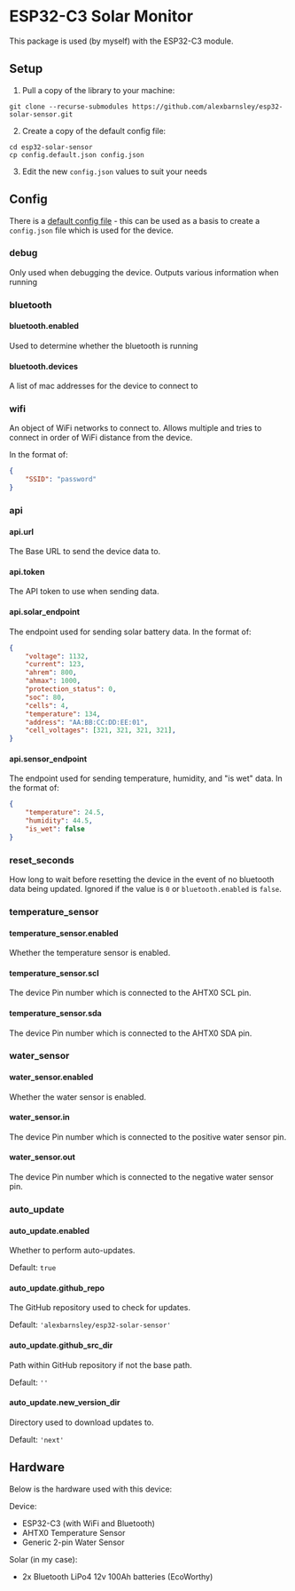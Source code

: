 # ESP32-C3 Solar Monitor

This package is used (by myself) with the ESP32-C3 module.

## Setup

1. Pull a copy of the library to your machine:

`git clone --recurse-submodules https://github.com/alexbarnsley/esp32-solar-sensor.git`

2. Create a copy of the default config file:

```
cd esp32-solar-sensor
cp config.default.json config.json
```

3. Edit the new `config.json` values to suit your needs

## Config

There is a [default config file](./config.default.json) - this can be used as a basis to create a `config.json` file which is used for the device.

### debug

Only used when debugging the device. Outputs various information when running

### bluetooth

#### bluetooth.enabled

Used to determine whether the bluetooth is running

#### bluetooth.devices

A list of mac addresses for the device to connect to

### wifi

An object of WiFi networks to connect to. Allows multiple and tries to connect in order of WiFi distance from the device.

In the format of:

```json
{
    "SSID": "password"
}
```

### api

#### api.url

The Base URL to send the device data to.

#### api.token

The API token to use when sending data.

#### api.solar_endpoint

The endpoint used for sending solar battery data. In the format of:

```json
{
    "voltage": 1132,
    "current": 123,
    "ahrem": 800,
    "ahmax": 1000,
    "protection_status": 0,
    "soc": 80,
    "cells": 4,
    "temperature": 134,
    "address": "AA:BB:CC:DD:EE:01",
    "cell_voltages": [321, 321, 321, 321],
}
```

#### api.sensor_endpoint

The endpoint used for sending temperature, humidity, and "is wet" data. In the format of:

```json
{
    "temperature": 24.5,
    "humidity": 44.5,
    "is_wet": false
}
```

### reset_seconds

How long to wait before resetting the device in the event of no bluetooth data being updated. Ignored if the value is `0` or `bluetooth.enabled` is `false`.

### temperature_sensor

#### temperature_sensor.enabled

Whether the temperature sensor is enabled.

#### temperature_sensor.scl

The device Pin number which is connected to the AHTX0 SCL pin.

#### temperature_sensor.sda

The device Pin number which is connected to the AHTX0 SDA pin.

### water_sensor

#### water_sensor.enabled

Whether the water sensor is enabled.

#### water_sensor.in

The device Pin number which is connected to the positive water sensor pin.

#### water_sensor.out

The device Pin number which is connected to the negative water sensor pin.

### auto_update

#### auto_update.enabled

Whether to perform auto-updates.

Default: `true`

#### auto_update.github_repo

The GitHub repository used to check for updates.

Default: `'alexbarnsley/esp32-solar-sensor'`

#### auto_update.github_src_dir

Path within GitHub repository if not the base path.

Default: `''`

#### auto_update.new_version_dir

Directory used to download updates to.

Default: `'next'`

## Hardware

Below is the hardware used with this device:

Device:

- ESP32-C3 (with WiFi and Bluetooth)
- AHTX0 Temperature Sensor
- Generic 2-pin Water Sensor

Solar (in my case):

- 2x Bluetooth LiPo4 12v 100Ah batteries (EcoWorthy)

